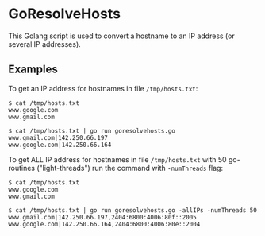 # GoResolveHosts

This Golang script is used to convert a hostname to an IP address (or several IP addresses).

## Examples
To get an IP address for hostnames in file `/tmp/hosts.txt`: 
```
$ cat /tmp/hosts.txt
www.google.com
www.gmail.com

$ cat /tmp/hosts.txt | go run goresolvehosts.go
www.gmail.com|142.250.66.197
www.google.com|142.250.66.164
```

To get ALL IP address for hostnames in file `/tmp/hosts.txt` with 50 go-routines ("light-threads") run the command with `-numThreads` flag: 
```
$ cat /tmp/hosts.txt
www.google.com
www.gmail.com

$ cat /tmp/hosts.txt | go run goresolvehosts.go -allIPs -numThreads 50
www.gmail.com|142.250.66.197,2404:6800:4006:80f::2005
www.google.com|142.250.66.164,2404:6800:4006:80e::2004
```
